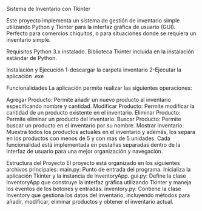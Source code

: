 Sistema de Inventario con Tkinter

Este proyecto implementa un sistema de gestión de inventario simple utilizando Python y Tkinter para la interfaz gráfica de usuario (GUI).
Perfecto para comercios chiquitos, o para situaciones donde se requiera un inventario simple.

Requisitos
Python 3.x instalado.
Biblioteca Tkinter incluida en la instalación estándar de Python.

Instalación y Ejecución
1-descargar la carpeta inventario
2-Ejecutar la aplicación .exe

Funcionalidades
La aplicación permite realizar las siguientes operaciones:

Agregar Producto: Permite añadir un nuevo producto al inventario especificando nombre y cantidad.
Modificar Producto: Permite modificar la cantidad de un producto existente en el inventario.
Eliminar Producto: Permite eliminar un producto del inventario.
Buscar Producto: Permite buscar un producto en el inventario por su nombre.
Mostrar Inventario: Muestra todos los productos actuales en el inventario y además, los separa en los productos con menos de 5 y con mas de 5 unidades.
Cada funcionalidad está implementada en pestañas separadas dentro de la interfaz de usuario para una mejor organización y navegación.

Estructura del Proyecto
El proyecto está organizado en los siguientes archivos principales:
main.py: Punto de entrada del programa. Inicializa la aplicación Tkinter y la instancia de InventoryApp.
gui.py: Define la clase InventoryApp que construye la interfaz gráfica utilizando Tkinter y maneja los eventos de los botones y entradas.
inventory.py: Contiene la clase Inventory que gestiona los datos del inventario, incluyendo métodos para añadir, modificar, eliminar productos y obtener el inventario actual.
